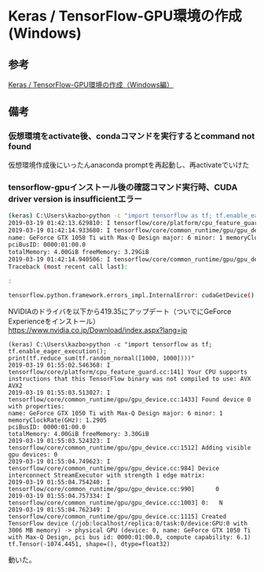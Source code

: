 # Keras / TensorFlow-GPU環境の作成(Windows)

## 参考

[Keras / TensorFlow-GPU環境の作成（Windows編）](https://dev.infohub.cc/setup_keras_tensorflow_gpu/)

## 備考

### 仮想環境をactivate後、condaコマンドを実行するとcommand not found

仮想環境作成後にいったんanaconda promptを再起動し、再activateでいけた

### tensorflow-gpuインストール後の確認コマンド実行時、CUDA driver version is insufficientエラー

```bash
(keras) C:\Users\kazbo>python -c "import tensorflow as tf; tf.enable_eager_execution(); print(tf.reduce_sum(tf.random_normal([1000, 1000])))"
2019-03-19 01:42:13.629810: I tensorflow/core/platform/cpu_feature_guard.cc:141] Your CPU supports instructions that this TensorFlow binary was not compiled to use: AVX AVX2
2019-03-19 01:42:14.933680: I tensorflow/core/common_runtime/gpu/gpu_device.cc:1433] Found device 0 with properties:
name: GeForce GTX 1050 Ti with Max-Q Design major: 6 minor: 1 memoryClockRate(GHz): 1.2905
pciBusID: 0000:01:00.0
totalMemory: 4.00GiB freeMemory: 3.29GiB
2019-03-19 01:42:14.940506: I tensorflow/core/common_runtime/gpu/gpu_device.cc:1512] Adding visible gpu devices: 0
Traceback (most recent call last):

:

tensorflow.python.framework.errors_impl.InternalError: cudaGetDevice() failed. Status: CUDA driver version is insufficient for CUDA runtime version
```
NVIDIAのドライバを以下から419.35にアップデート（ついでにGeForce Experienceをインストール）
https://www.nvidia.co.jp/Download/index.aspx?lang=jp
```
(keras) C:\Users\kazbo>python -c "import tensorflow as tf; tf.enable_eager_execution(); print(tf.reduce_sum(tf.random_normal([1000, 1000])))"
2019-03-19 01:55:02.546368: I tensorflow/core/platform/cpu_feature_guard.cc:141] Your CPU supports instructions that this TensorFlow binary was not compiled to use: AVX AVX2
2019-03-19 01:55:03.513027: I tensorflow/core/common_runtime/gpu/gpu_device.cc:1433] Found device 0 with properties:
name: GeForce GTX 1050 Ti with Max-Q Design major: 6 minor: 1 memoryClockRate(GHz): 1.2905
pciBusID: 0000:01:00.0
totalMemory: 4.00GiB freeMemory: 3.30GiB
2019-03-19 01:55:03.524323: I tensorflow/core/common_runtime/gpu/gpu_device.cc:1512] Adding visible gpu devices: 0
2019-03-19 01:55:04.749623: I tensorflow/core/common_runtime/gpu/gpu_device.cc:984] Device interconnect StreamExecutor with strength 1 edge matrix:
2019-03-19 01:55:04.754240: I tensorflow/core/common_runtime/gpu/gpu_device.cc:990]      0
2019-03-19 01:55:04.757334: I tensorflow/core/common_runtime/gpu/gpu_device.cc:1003] 0:   N
2019-03-19 01:55:04.762349: I tensorflow/core/common_runtime/gpu/gpu_device.cc:1115] Created TensorFlow device (/job:localhost/replica:0/task:0/device:GPU:0 with 3006 MB memory) -> physical GPU (device: 0, name: GeForce GTX 1050 Ti with Max-Q Design, pci bus id: 0000:01:00.0, compute capability: 6.1)
tf.Tensor(-1074.4451, shape=(), dtype=float32)
```
動いた。